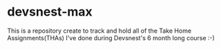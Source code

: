 # devsnest-max
This is a repository create to track and hold all of the Take Home Assignments(THAs) I've done during Devsnest's 6 month long course :-)
